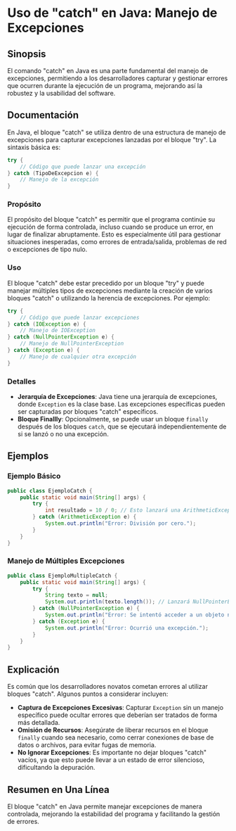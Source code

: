 <!--
Meta Description: # Uso de "catch" en Java: Manejo de Excepciones ## Sinopsis El comando "catch" en Java es una parte fundamental del manejo de excepciones, permitiendo...
Meta Keywords: catch, excepciones, java, manejo, bloque
-->

# Uso de "catch" en Java: Manejo de Excepciones

## Sinopsis
El comando "catch" en Java es una parte fundamental del manejo de excepciones, permitiendo a los desarrolladores capturar y gestionar errores que ocurren durante la ejecución de un programa, mejorando así la robustez y la usabilidad del software.

## Documentación
En Java, el bloque "catch" se utiliza dentro de una estructura de manejo de excepciones para capturar excepciones lanzadas por el bloque "try". La sintaxis básica es:

```java
try {
    // Código que puede lanzar una excepción
} catch (TipoDeExcepcion e) {
    // Manejo de la excepción
}
```

### Propósito
El propósito del bloque "catch" es permitir que el programa continúe su ejecución de forma controlada, incluso cuando se produce un error, en lugar de finalizar abruptamente. Esto es especialmente útil para gestionar situaciones inesperadas, como errores de entrada/salida, problemas de red o excepciones de tipo nulo.

### Uso
El bloque "catch" debe estar precedido por un bloque "try" y puede manejar múltiples tipos de excepciones mediante la creación de varios bloques "catch" o utilizando la herencia de excepciones. Por ejemplo:

```java
try {
    // Código que puede lanzar excepciones
} catch (IOException e) {
    // Manejo de IOException
} catch (NullPointerException e) {
    // Manejo de NullPointerException
} catch (Exception e) {
    // Manejo de cualquier otra excepción
}
```

### Detalles
- **Jerarquía de Excepciones**: Java tiene una jerarquía de excepciones, donde `Exception` es la clase base. Las excepciones específicas pueden ser capturadas por bloques "catch" específicos.
- **Bloque Finallly**: Opcionalmente, se puede usar un bloque `finally` después de los bloques `catch`, que se ejecutará independientemente de si se lanzó o no una excepción.

## Ejemplos
### Ejemplo Básico

```java
public class EjemploCatch {
    public static void main(String[] args) {
        try {
            int resultado = 10 / 0; // Esto lanzará una ArithmeticException
        } catch (ArithmeticException e) {
            System.out.println("Error: División por cero.");
        }
    }
}
```

### Manejo de Múltiples Excepciones

```java
public class EjemploMultipleCatch {
    public static void main(String[] args) {
        try {
            String texto = null;
            System.out.println(texto.length()); // Lanzará NullPointerException
        } catch (NullPointerException e) {
            System.out.println("Error: Se intentó acceder a un objeto nulo.");
        } catch (Exception e) {
            System.out.println("Error: Ocurrió una excepción.");
        }
    }
}
```

## Explicación
Es común que los desarrolladores novatos cometan errores al utilizar bloques "catch". Algunos puntos a considerar incluyen:

- **Captura de Excepciones Excesivas**: Capturar `Exception` sin un manejo específico puede ocultar errores que deberían ser tratados de forma más detallada.
- **Omisión de Recursos**: Asegúrate de liberar recursos en el bloque `finally` cuando sea necesario, como cerrar conexiones de base de datos o archivos, para evitar fugas de memoria.
- **No Ignorar Excepciones**: Es importante no dejar bloques "catch" vacíos, ya que esto puede llevar a un estado de error silencioso, dificultando la depuración.

## Resumen en Una Línea
El bloque "catch" en Java permite manejar excepciones de manera controlada, mejorando la estabilidad del programa y facilitando la gestión de errores.
